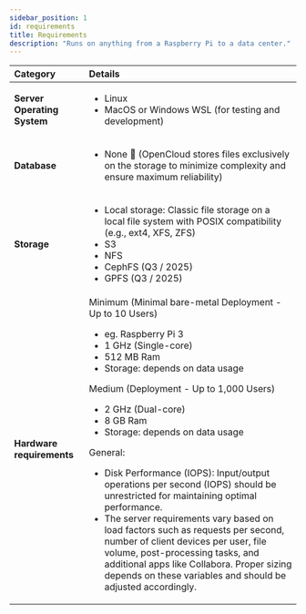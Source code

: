 ```yaml
---
sidebar_position: 1
id: requirements
title: Requirements
description: "Runs on anything from a Raspberry Pi to a data center."
---
```



| Category                    | Details                                                                                                                                                                                                                                                                                                                                                                                                                                                                                                                                                                                                                                                                                                                                              |
|:-----------------------------|:------------------------------------------------------------------------------------------------------------------------------------------------------------------------------------------------------------------------------------------------------------------------------------------------------------------------------------------------------------------------------------------------------------------------------------------------------------------------------------------------------------------------------------------------------------------------------------------------------------------------------------------------------------------------------------------------------------------------------------------------------|
| **Server Operating System** | <ul><li>Linux</li><li>MacOS or Windows WSL (for testing and development)</li></ul>                                                                                                                                                                                                                                                                                                                                                                                                                                                                                                                                                                                                                                                                   |
| **Database**                | <ul><li>None 🤠 (OpenCloud stores files exclusively on the storage to minimize complexity and ensure maximum reliability)</li></ul>                                                                                                                                                                                                                                                                                                                                                                                                                                                                                                                                                                                                                  |
| **Storage**                 | <ul><li>Local storage: Classic file storage on a local file system with POSIX compatibility (e.g., ext4, XFS, ZFS)</li><li>S3</li><li>NFS</li><li>CephFS (Q3 / 2025)</li><li>GPFS (Q3 / 2025)</li></ul>                                                                                                                                                                                                                                                                                                                                                                                                                                                                                                                                              |
| **Hardware requirements**   | Minimum (Minimal bare-metal Deployment - Up to 10 Users) <ul><li>eg. Raspberry Pi 3</li><li>1 GHz (Single-core)</li><li>512 MB Ram</li><li>Storage: depends on data usage</li></ul> Medium (Deployment - Up to 1,000 Users) <ul><li>2 GHz (Dual-core)</li><li>8 GB Ram</li><li>Storage: depends on data usage</li></ul> General: <ul><li>Disk Performance (IOPS): Input/output operations per second (IOPS) should be unrestricted for maintaining optimal performance.</li><li>The server requirements vary based on load factors such as requests per second, number of client devices per user, file volume, post-processing tasks, and additional apps like Collabora. Proper sizing depends on these variables and should be adjusted accordingly.</li></ul> |


